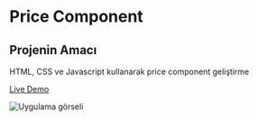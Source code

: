 # Price Component
## Projenin Amacı

HTML, CSS ve Javascript kullanarak price component geliştirme

[Live Demo](https://mustafadurmaz.github.io/projects/javascript/price_component)

![Uygulama görseli](https://mustafadurmaz.github.io/projects/javascript/price_component/screen.png)
